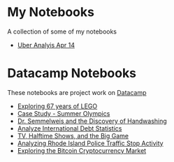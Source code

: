 # My Notebooks
A collection of some of my notebooks

- [Uber Analyis Apr 14](./uber_analysis_apr14)

# Datacamp Notebooks
These notebooks are project work on [Datacamp](https://datacamp.com/)

- [Exploring 67 years of LEGO](./Datacamp/Exploring%2067%20years%20of%20LEGO)
- [Case Study - Summer Olympics](./Datacamp/Olympics)
- [Dr. Semmelweis and the Discovery of Handwashing](./Datacamp/Discovery%20of%20Handwashing)
- [Analyze International Debt Statistics](./Datacamp/Analyze%20International%20Debt%20Statistics)
- [TV, Halftime Shows, and the Big Game](./Datacamp/TV%2C%20Halftime%20Shows%2C%20and%20the%20Big%20Game)
- [Analyzing Rhode Island Police Traffic Stop Activity](./Datacamp/Analyzing%20Rhode%20Island%20Police%20Traffic%20Stop%20Activity)
- [Exploring the Bitcoin Cryptocurrency Market](./Datacamp/Exploring%20the%20Bitcoin%20Cryptocurrency%20MarketExploring%20the%20Bitcoin%20Cryptocurrency%20Market)
